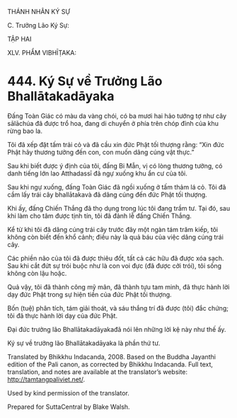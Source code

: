 THÁNH NHÂN KÝ SỰ

C. Trưởng Lão Ký Sự:

TẬP HAI

XLV. PHẨM VIBHĪṬAKA:

# 444\. Ký Sự về Trưởng Lão Bhallātakadāyaka

Đấng Toàn Giác có màu da vàng chói, có ba mươi hai hảo tướng tợ như cây sālāchúa đã được trổ hoa, đang di chuyển ở phía trên chóp đỉnh của khu rừng bao la.

Tôi đã xếp đặt tấm trải cỏ và đã cầu xin đức Phật tối thượng rằng: “Xin đức Phật hãy thương tưởng đến con, con muốn dâng cúng vật thực.”

Sau khi biết được ý định của tôi, đấng Bi Mẫn, vị có lòng thương tưởng, có danh tiếng lớn lao Atthadassī đã ngự xuống khu ẩn cư của tôi.

Sau khi ngự xuống, đấng Toàn Giác đã ngồi xuống ở tấm thảm lá cỏ. Tôi đã cầm lấy trái cây bhallātakavà đã dâng cúng đến đức Phật tối thượng.

Khi ấy, đấng Chiến Thắng đã thọ dụng trong lúc tôi đang trầm tư. Tại đó, sau khi làm cho tâm được tịnh tín, tôi đã đảnh lễ đấng Chiến Thắng.

Kể từ khi tôi đã dâng cúng trái cây trước đây một ngàn tám trăm kiếp, tôi không còn biết đến khổ cảnh; điều này là quả báu của việc dâng cúng trái cây.

Các phiền não của tôi đã được thiêu đốt, tất cả các hữu đã được xóa sạch. Sau khi cắt đứt sự trói buộc như là con voi đực (đã được cởi trói), tôi sống không còn lậu hoặc.

Quả vậy, tôi đã thành công mỹ mãn, đã thành tựu tam minh, đã thực hành lời dạy đức Phật trong sự hiện tiền của đức Phật tối thượng.

Bốn (tuệ) phân tích, tám giải thoát, và sáu thắng trí đã được (tôi) đắc chứng; tôi đã thực hành lời dạy của đức Phật.

Đại đức trưởng lão Bhallātakadāyakađã nói lên những lời kệ này như thế ấy.

Ký sự về trưởng lão Bhallātakadāyaka là phần thứ tư.

Translated by Bhikkhu Indacanda, 2008. Based on the Buddha Jayanthi edition of the Pali canon, as corrected by Bhikkhu Indacanda. Full text, translation, and notes are available at the translator’s website: http://tamtangpaliviet.net/.

Used by kind permission of the translator.

Prepared for SuttaCentral by Blake Walsh.